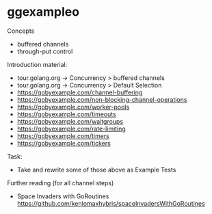 # ggexampleo

Concepts

- buffered channels 
- through-put control 


Introduction material:
- tour.golang.org -> Concurrency  > buffered channels
- tour.golang.org -> Concurrency  > Default Selection
- https://gobyexample.com/channel-buffering
- https://gobyexample.com/non-blocking-channel-operations
- https://gobyexample.com/worker-pools
- https://gobyexample.com/timeouts
- https://gobyexample.com/waitgroups
- https://gobyexample.com/rate-limiting
- https://gobyexample.com/timers
- https://gobyexample.com/tickers

Task:
- Take and rewrite some of those above as Example Tests

Further reading (for all channel steps)
- Space Invaders with GoRoutines https://github.com/kenlomaxhybris/spaceInvadersWithGoRoutines
